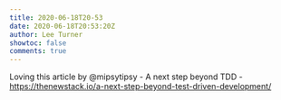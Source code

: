 ```yaml
---
title: 2020-06-18T20-53
date: 2020-06-18T20:53:20Z
author: Lee Turner
showtoc: false
comments: true
---
```


Loving this article by @mipsytipsy - A next step beyond TDD - https://thenewstack.io/a-next-step-beyond-test-driven-development/

